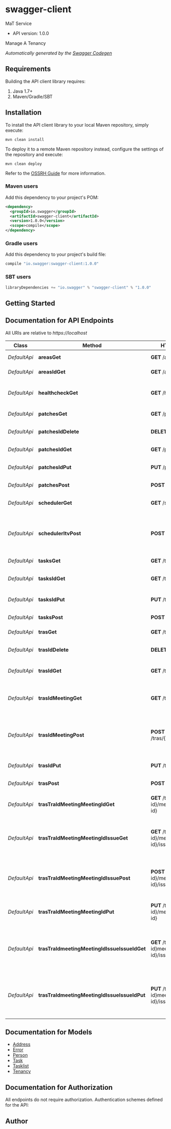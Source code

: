 # swagger-client

MaT Service
- API version: 1.0.0

Manage A Tenancy


*Automatically generated by the [Swagger Codegen](https://github.com/swagger-api/swagger-codegen)*

## Requirements

Building the API client library requires:
1. Java 1.7+
2. Maven/Gradle/SBT

## Installation

To install the API client library to your local Maven repository, simply execute:

```shell
mvn clean install
```

To deploy it to a remote Maven repository instead, configure the settings of the repository and execute:

```shell
mvn clean deploy
```

Refer to the [OSSRH Guide](http://central.sonatype.org/pages/ossrh-guide.html) for more information.

### Maven users

Add this dependency to your project's POM:

```xml
<dependency>
  <groupId>io.swagger</groupId>
  <artifactId>swagger-client</artifactId>
  <version>1.0.0</version>
  <scope>compile</scope>
</dependency>
```

### Gradle users

Add this dependency to your project's build file:

```groovy
compile "io.swagger:swagger-client:1.0.0"
```

### SBT users

```scala
libraryDependencies += "io.swagger" % "swagger-client" % "1.0.0"
```

## Getting Started

## Documentation for API Endpoints

All URIs are relative to *https://localhost*

Class | Method | HTTP request | Description
------------ | ------------- | ------------- | -------------
*DefaultApi* | **areasGet** | **GET** /areas | List all areas
*DefaultApi* | **areasIdGet** | **GET** /areas/{id} | Retrieve an area
*DefaultApi* | **healthcheckGet** | **GET** /healthcheck | Retrieve service health status
*DefaultApi* | **patchesGet** | **GET** /patches | List all patches
*DefaultApi* | **patchesIdDelete** | **DELETE** /patches/{id} | Delete an existing patch
*DefaultApi* | **patchesIdGet** | **GET** /patches/{id} | Retrieve a patch
*DefaultApi* | **patchesIdPut** | **PUT** /patches/{id} | Update an existing patch
*DefaultApi* | **patchesPost** | **POST** /patches | Create a new patch
*DefaultApi* | **schedulerGet** | **GET** /scheduler | List all scheduled tasks
*DefaultApi* | **schedulerItvPost** | **POST** /scheduler/itv | Launch a task to create ITV requests for new tenancies
*DefaultApi* | **tasksGet** | **GET** /tasks | Get all tasks
*DefaultApi* | **tasksIdGet** | **GET** /tasks/{id} | Retrieve an existing task
*DefaultApi* | **tasksIdPut** | **PUT** /tasks/{id} | Update an existing task
*DefaultApi* | **tasksPost** | **POST** /tasks | Create a new task
*DefaultApi* | **trasGet** | **GET** /tras | List all TRAs
*DefaultApi* | **trasIdDelete** | **DELETE** /tras/{id} | Delete an existing TRA
*DefaultApi* | **trasIdGet** | **GET** /tras/{id} | Retrieve an existing TRA
*DefaultApi* | **trasIdMeetingGet** | **GET** /tras/{id}/meeting | List all meetings for the specified TRA
*DefaultApi* | **trasIdMeetingPost** | **POST** /tras/{id}/meeting | Create a new meeting for the specified TRA
*DefaultApi* | **trasIdPut** | **PUT** /tras/{id} | Update an existing TRA
*DefaultApi* | **trasPost** | **POST** /tras | Create a new TRA
*DefaultApi* | **trasTraIdMeetingMeetingIdGet** | **GET** /tras/{tra-id}/meeting/{meeting-id} | Retrieve an existing TRA meeting
*DefaultApi* | **trasTraIdMeetingMeetingIdIssueGet** | **GET** /tras/{tra-id}/meeting/{meeting-id}/issue | List all issues for the specified TRA meeting
*DefaultApi* | **trasTraIdMeetingMeetingIdIssuePost** | **POST** /tras/{tra-id}/meeting/{meeting-id}/issue | Create a new issue for the specified TRA meeting
*DefaultApi* | **trasTraIdMeetingMeetingIdPut** | **PUT** /tras/{tra-id}/meeting/{meeting-id} | Update an existing TRA meeting
*DefaultApi* | **trasTraIdmeetingMeetingIdIssueIssueIdGet** | **GET** /tras/{tra-id}meeting/{meeting-id}/issue/{issue-id} | Retrieve an existing issue for the specified TRA meeting
*DefaultApi* | **trasTraIdmeetingMeetingIdIssueIssueIdPut** | **PUT** /tras/{tra-id}meeting/{meeting-id}/issue/{issue-id} | Update an existing issue foe the specified TRA meeting


## Documentation for Models

 - [Address](Address.md)
 - [Error](Error.md)
 - [Person](Person.md)
 - [Task](Task.md)
 - [Tasklist](Tasklist.md)
 - [Tenancy](Tenancy.md)


## Documentation for Authorization

All endpoints do not require authorization.
Authentication schemes defined for the API:

## Author


